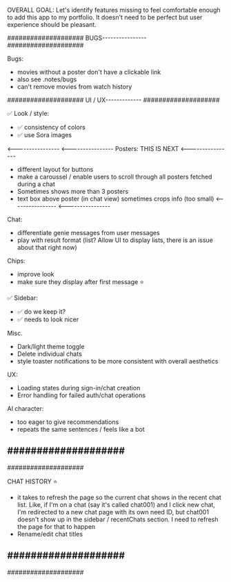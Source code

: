 OVERALL GOAL:
Let's identify features missing to feel comfortable enough to add this app to my portfolio.
It doesn't need to be perfect but user experience should be pleasant.


####################
BUGS----------------
####################

Bugs:
- movies without a poster don't have a clickable link
- also see .notes/bugs
- can't remove movies from watch history

####################
UI / UX-------------
####################

✅ Look / style:
- ✅ consistency of colors 
- ✅ use Sora images

<----------------
<----------------
Posters: THIS IS NEXT <----------------
- different layout for buttons
- make a caroussel / enable users to scroll through all posters fetched during a chat
- Sometimes shows more than 3 posters
- text box above poster (in chat view) sometimes crops info (too small)
<----------------
<----------------

Chat:
- differentiate genie messages from user messages
- play with result format (list? Allow UI to display lists, there is an issue about that right now)

Chips:
- improve look
- make sure they display after first message ⭐️

✅ Sidebar:
- ✅ do we keep it?
- ✅ needs to look nicer

Misc.
- Dark/light theme toggle
- Delete individual chats
- style toaster notifications to be more consistent with overall aesthetics

UX:
- Loading states during sign-in/chat creation
- Error handling for failed auth/chat operations

AI character:
- too eager to give recommendations
- repeats the same sentences / feels like a bot

####################
--------------------
####################

CHAT HISTORY ⭐️
- it takes to refresh the page so the current chat shows in the recent chat list. Like, if I'm on a chat (say it's called chat001) and I click new chat, I'm redirected to a new chat page with its own need ID, but chat001 doesn't show up in the sidebar / recentChats section. I need to refresh the page for that to happen
- Rename/edit chat titles

####################
--------------------
####################